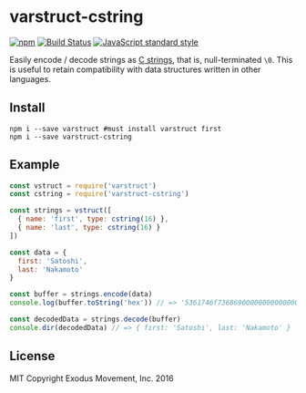 varstruct-cstring
=================

[![npm](https://img.shields.io/npm/v/varstruct-cstring.svg?style=flat-square)](https://www.npmjs.com/package/varstruct-cstring)
[![Build Status](https://travis-ci.org/ExodusMovement/varstruct-cstring.svg?branch=master)](https://travis-ci.org/ExodusMovement/varstruct-cstring)
[![JavaScript standard style](https://img.shields.io/badge/code%20style-standard-brightgreen.svg?style=flat-square)](http://standardjs.com)

Easily encode / decode strings as [C strings](https://en.wikibooks.org/wiki/C_Programming/Strings), that is, null-terminated `\0`.
This is useful to retain compatibility with data structures written in other languages.


Install
-------

    npm i --save varstruct #must install varstruct first
    npm i --save varstruct-cstring


Example
-------

```js
const vstruct = require('varstruct')
const cstring = require('varstruct-cstring')

const strings = vstruct([
  { name: 'first', type: cstring(16) },
  { name: 'last', type: cstring(16) }
])

const data = {
  first: 'Satoshi',
  last: 'Nakamoto'
}

const buffer = strings.encode(data)
console.log(buffer.toString('hex')) // => '5361746f7368690000000000000000004e616b616d6f746f0000000000000000'

const decodedData = strings.decode(buffer)
console.dir(decodedData) // => { first: 'Satoshi', last: 'Nakamoto' }
```


License
-------

MIT Copyright Exodus Movement, Inc. 2016
